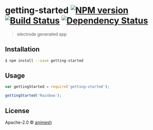 # getting-started [![NPM version][npm-image]][npm-url] [![Build Status][travis-image]][travis-url] [![Dependency Status][daviddm-image]][daviddm-url]
> electrode generated app

## Installation

```sh
$ npm install --save getting-started
```

## Usage

```js
var gettingStarted = require('getting-started');

gettingStarted('Rainbow');
```
## License

Apache-2.0 © [animesh]()


[npm-image]: https://badge.fury.io/js/getting-started.svg
[npm-url]: https://npmjs.org/package/getting-started
[travis-image]: https://travis-ci.org/animesh10/getting-started.svg?branch=master
[travis-url]: https://travis-ci.org/animesh10/getting-started
[daviddm-image]: https://david-dm.org/animesh10/getting-started.svg?theme=shields.io
[daviddm-url]: https://david-dm.org/animesh10/getting-started
